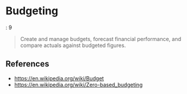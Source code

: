 # Budgeting

: 9

> Create and manage budgets, forecast financial performance, and compare actuals against budgeted figures.
> 

## References

- https://en.wikipedia.org/wiki/Budget
- https://en.wikipedia.org/wiki/Zero-based_budgeting